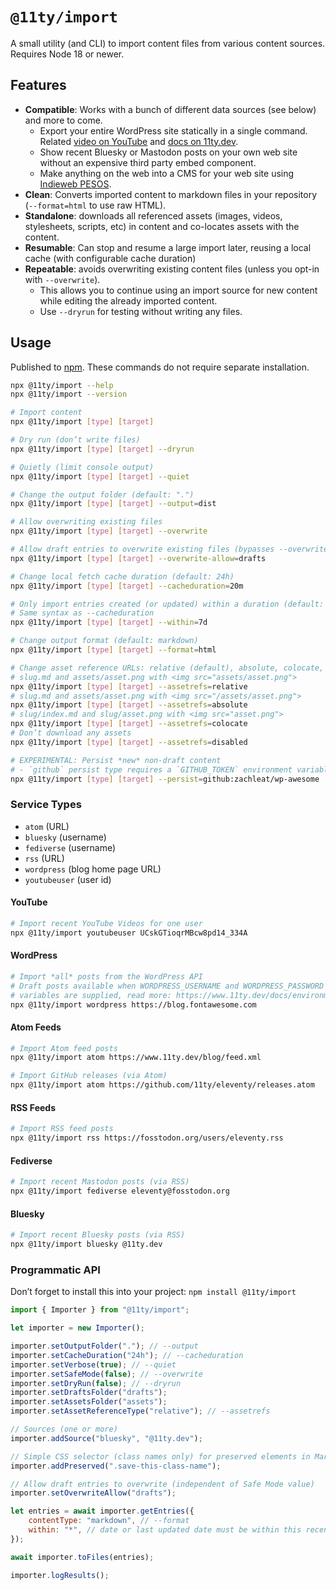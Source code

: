 # `@11ty/import`

A small utility (and CLI) to import content files from various content sources. Requires Node 18 or newer.

## Features

- **Compatible**: Works with a bunch of different data sources (see below) and more to come.
	- Export your entire WordPress site statically in a single command. Related [video on YouTube](https://www.youtube.com/watch?v=WuH5QYCdh6w) and [docs on 11ty.dev](https://www.11ty.dev/docs/migrate/wordpress/).
	- Show recent Bluesky or Mastodon posts on your own web site without an expensive third party embed component.
	- Make anything on the web into a CMS for your web site using [Indieweb PESOS](https://indieweb.org/PESOS).
- **Clean**: Converts imported content to markdown files in your repository (`--format=html` to use raw HTML).
- **Standalone**: downloads all referenced assets (images, videos, stylesheets, scripts, etc) in content and co-locates assets with the content.
- **Resumable**: Can stop and resume a large import later, reusing a local cache (with configurable cache duration)
- **Repeatable**: avoids overwriting existing content files (unless you opt-in with `--overwrite`).
	- This allows you to continue using an import source for new content while editing the already imported content.
	- Use `--dryrun` for testing without writing any files.

## Usage

Published to [npm](https://www.npmjs.com/package/@11ty/import). These commands do not require separate installation.

```sh
npx @11ty/import --help
npx @11ty/import --version

# Import content
npx @11ty/import [type] [target]

# Dry run (don’t write files)
npx @11ty/import [type] [target] --dryrun

# Quietly (limit console output)
npx @11ty/import [type] [target] --quiet

# Change the output folder (default: ".")
npx @11ty/import [type] [target] --output=dist

# Allow overwriting existing files
npx @11ty/import [type] [target] --overwrite

# Allow draft entries to overwrite existing files (bypasses --overwrite)
npx @11ty/import [type] [target] --overwrite-allow=drafts

# Change local fetch cache duration (default: 24h)
npx @11ty/import [type] [target] --cacheduration=20m

# Only import entries created (or updated) within a duration (default: *)
# Same syntax as --cacheduration
npx @11ty/import [type] [target] --within=7d

# Change output format (default: markdown)
npx @11ty/import [type] [target] --format=html

# Change asset reference URLs: relative (default), absolute, colocate, disabled
# slug.md and assets/asset.png with <img src="assets/asset.png">
npx @11ty/import [type] [target] --assetrefs=relative
# slug.md and assets/asset.png with <img src="/assets/asset.png">
npx @11ty/import [type] [target] --assetrefs=absolute
# slug/index.md and slug/asset.png with <img src="asset.png">
npx @11ty/import [type] [target] --assetrefs=colocate
# Don’t download any assets
npx @11ty/import [type] [target] --assetrefs=disabled

# EXPERIMENTAL: Persist *new* non-draft content
# - `github` persist type requires a `GITHUB_TOKEN` environment variable.
npx @11ty/import [type] [target] --persist=github:zachleat/wp-awesome
```

### Service Types

- `atom` (URL)
- `bluesky` (username)
- `fediverse` (username)
- `rss` (URL)
- `wordpress` (blog home page URL)
- `youtubeuser` (user id)

#### YouTube

```sh
# Import recent YouTube Videos for one user
npx @11ty/import youtubeuser UCskGTioqrMBcw8pd14_334A
```

#### WordPress

```sh
# Import *all* posts from the WordPress API
# Draft posts available when WORDPRESS_USERNAME and WORDPRESS_PASSWORD environment
# variables are supplied, read more: https://www.11ty.dev/docs/environment-vars/
npx @11ty/import wordpress https://blog.fontawesome.com
```

#### Atom Feeds

```sh
# Import Atom feed posts
npx @11ty/import atom https://www.11ty.dev/blog/feed.xml

# Import GitHub releases (via Atom)
npx @11ty/import atom https://github.com/11ty/eleventy/releases.atom
```

#### RSS Feeds

```sh
# Import RSS feed posts
npx @11ty/import rss https://fosstodon.org/users/eleventy.rss
```

#### Fediverse

```sh
# Import recent Mastodon posts (via RSS)
npx @11ty/import fediverse eleventy@fosstodon.org
```

#### Bluesky

```sh
# Import recent Bluesky posts (via RSS)
npx @11ty/import bluesky @11ty.dev
```

### Programmatic API

Don’t forget to install this into your project: `npm install @11ty/import`

```js
import { Importer } from "@11ty/import";

let importer = new Importer();

importer.setOutputFolder("."); // --output
importer.setCacheDuration("24h"); // --cacheduration
importer.setVerbose(true); // --quiet
importer.setSafeMode(false); // --overwrite
importer.setDryRun(false); // --dryrun
importer.setDraftsFolder("drafts");
importer.setAssetsFolder("assets");
importer.setAssetReferenceType("relative"); // --assetrefs

// Sources (one or more)
importer.addSource("bluesky", "@11ty.dev");

// Simple CSS selector (class names only) for preserved elements in Markdown conversion
importer.addPreserved(".save-this-class-name");

// Allow draft entries to overwrite (independent of Safe Mode value)
importer.setOverwriteAllow("drafts");

let entries = await importer.getEntries({
	contentType: "markdown", // --format
	within: "*", // date or last updated date must be within this recent duration (e.g. 24h, 7d, 1y)
});

await importer.toFiles(entries);

importer.logResults();
```
